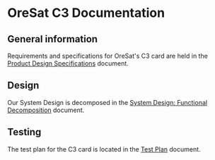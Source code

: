 # OreSat C3 Documentation
## General information
Requirements and specifications for OreSat's C3 card are held in the
[Product Design Specifications](OreSat_C3_PDS.pdf) document.
## Design
Our System Design is decomposed in the [System Design: Functional
Decomposition](System_Design-Functional_Decomposition.pdf) document.
## Testing
The test plan for the C3 card is located in the [Test
Plan](Test_Plan.pdf) document.
